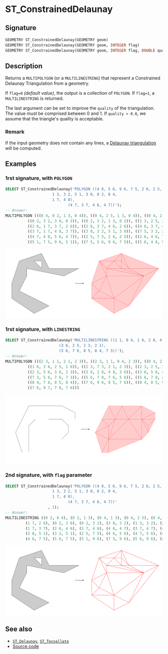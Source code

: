 # ST_ConstrainedDelaunay

## Signature

```sql
GEOMETRY ST_ConstrainedDelaunay(GEOMETRY geom)
GEOMETRY ST_ConstrainedDelaunay(GEOMETRY geom, INTEGER flag)
GEOMETRY ST_ConstrainedDelaunay(GEOMETRY geom, INTEGER flag, DOUBLE quality)
```

## Description

Returns a `MULTIPOLYGON` (or a `MULTILINESTRING`) that represent a Constrained Delaunay Triangulation from a geometry.

If `flag=0` *(default value)*, the output is a collection of `POLYGON`. 
If `flag=1`, a `MULTILINESTRING` is returned. 

The last argument can be set to improve the `quality` of the triangulation. The value must be comprised between 0 and 1. If `quality > 0.6`, we assume that the triangle's quality is acceptable.

### Remark
If the input geometry does not contain any lines, a [Delaunay triangulation](../ST_Delaunay) will be computed.

## Examples

### 1rst signature, with `POLYGON`
```sql
SELECT ST_ConstrainedDelaunay('POLYGON ((4 8, 5 6, 9 6, 7 5, 2 6, 2 5, 
					 1 3, 3 2, 5 1, 3 0, 0 2, 0 4, 
					 1 7, 4 8), 
  			                (4 7, 3 7, 4 6, 4 7))');
-- Answer: 
MULTIPOLYGON (((0 4, 0 2, 1 3, 0 4)), ((0 4, 2 5, 1 3, 0 4)), ((0 4, 2 5, 1 7, 0 4)), ((2 5, 1 7, 2 6, 2 5)), 
	      ((0 2, 3 2, 3 0, 0 2)), ((0 2, 3 2, 1 3, 0 2)), ((1 3, 2 5, 3 2, 1 3)), ((7 5, 3 2, 5 1, 7 5)), 
	      ((2 6, 1 7, 3 7, 2 6)), ((2 6, 3 7, 4 6, 2 6)), ((4 6, 3 7, 4 7, 4 6)), ((4 7, 3 7, 4 8, 4 7)), 
	      ((3 7, 1 7, 4 8, 3 7)), ((3 0, 3 2, 5 1, 3 0)), ((7 5, 3 2, 2 5, 7 5)), ((4 6, 4 7, 5 6, 4 6)),
	      ((4 7, 4 8, 5 6, 4 7)), ((2 5, 7 5, 2 6, 2 5)), ((2 6, 4 6, 7 5, 2 6)), ((4 6, 5 6, 7 5, 4 6)),
	      ((5 1, 7 5, 9 6, 5 1)), ((7 5, 5 6, 9 6, 7 5)), ((5 6, 4 8, 9 6, 5 6)))
```

![](./ST_ConstraintDelaunay_1.png)

### 1rst signature, with `LINESTRING`
```sql
SELECT ST_ConstrainedDelaunay('MULTILINESTRING ((1 1, 0 4, 1 6, 2 8, 4 8, 7 8, 9 7, 9 6), 
  						(3 6, 2 5, 2 3, 2 1), 
  						(5 6, 7 6, 8 5, 8 4, 7 3))');
-- Answer: 
MULTIPOLYGON (((2 3, 1 1, 2 1, 2 3)), ((2 3, 1 1, 0 4, 2 3)), ((0 4, 2 5, 2 3, 0 4)), ((0 4, 2 5, 1 6, 0 4)),
	      ((1 6, 3 6, 2 5, 1 6)), ((2 3, 7 3, 2 1, 2 3)), ((2 3, 2 5, 3 6, 2 3)), ((1 6, 3 6, 2 8, 1 6)),
	      ((2 3, 5 6, 3 6, 2 3)), ((3 6, 2 8, 4 8, 3 6)), ((3 6, 5 6, 4 8, 3 6)), ((2 3, 7 3, 5 6, 2 3)),
	      ((7 3, 5 6, 7 6, 7 3)), ((5 6, 7 8, 7 6, 5 6)), ((5 6, 7 8, 4 8, 5 6)), ((7 3, 7 6, 8 4, 7 3)),
	      ((8 4, 7 6, 8 5, 8 4)), ((7 6, 9 6, 8 5, 7 6)), ((8 4, 8 5, 9 6, 8 4)), ((7 6, 9 7, 9 6, 7 6)),
	      ((7 6, 9 7, 7 8, 7 6)))
```

![](./ST_ConstraintDelaunay_2.png)


### 2nd signature, with `flag` parameter
```sql
SELECT ST_ConstrainedDelaunay('POLYGON ((4 8, 5 6, 9 6, 7 5, 2 6, 2 5, 
					 1 3, 3 2, 5 1, 3 0, 0 2, 0 4, 
					 1 7, 4 8), 
  			                (4 7, 3 7, 4 6, 4 7))'
			       , 1);
-- Answer: 
MULTILINESTRING ((0 2, 0 4), (0 2, 1 3), (0 4, 1 3), (0 4, 2 5), (0 4, 1 7), (1 3, 2 5), (1 7, 2 5), (2 5, 2 6),
		 (1 7, 2 6), (0 2, 3 0), (0 2, 3 2), (3 0, 3 2), (1 3, 3 2), (2 5, 3 2), (3 2, 7 5), (2 6, 3 7),
		 (1 7, 3 7), (2 6, 4 6), (3 7, 4 6), (4 6, 4 7), (3 7, 4 7), (4 7, 4 8), (3 7, 4 8), (1 7, 4 8),
		 (3 0, 5 1), (3 2, 5 1), (2 5, 7 5), (4 6, 5 6), (4 7, 5 6), (4 8, 5 6), (5 1, 7 5), (2 6, 7 5),
		 (4 6, 7 5), (5 6, 7 5), (5 1, 9 6), (7 5, 9 6), (5 6, 9 6), (4 8, 9 6))
```

![](./ST_ConstraintDelaunay_3.png)


## See also

* [`ST_Delaunay`](../ST_Delaunay), [`ST_Tessellate`](../ST_Tessellate)
* <a href="https://github.com/orbisgis/h2gis/blob/master/h2gis-functions/src/main/java/org/h2gis/functions/spatial/mesh/ST_ConstrainedDelaunay.java" target="_blank">Source code</a>
